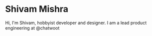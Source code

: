 # Shivam Mishra
Hi, I'm Shivam, hobbyist developer and designer. I am a lead product engineering at @chatwoot
